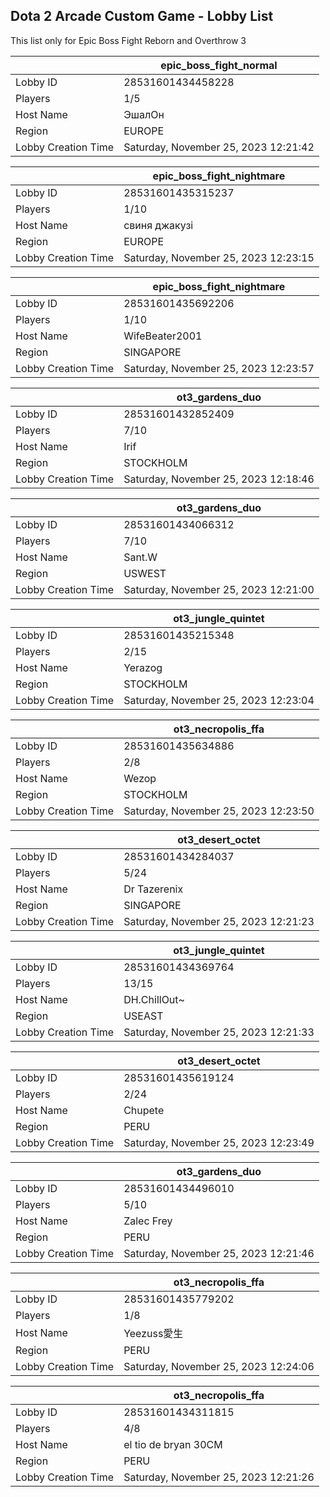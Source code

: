 ## Dota 2 Arcade Custom Game - Lobby List

This list only for Epic Boss Fight Reborn and Overthrow 3

|  | epic_boss_fight_normal |
| ------ | ------ |
| Lobby ID | 28531601434458228 |
| Players | 1/5 |
| Host Name | ЭшалОн |
| Region | EUROPE |
| Lobby Creation Time | Saturday, November 25, 2023 12:21:42 |


|  | epic_boss_fight_nightmare |
| ------ | ------ |
| Lobby ID | 28531601435315237 |
| Players | 1/10 |
| Host Name | свиня джакузі |
| Region | EUROPE |
| Lobby Creation Time | Saturday, November 25, 2023 12:23:15 |


|  | epic_boss_fight_nightmare |
| ------ | ------ |
| Lobby ID | 28531601435692206 |
| Players | 1/10 |
| Host Name | WifeBeater2001 |
| Region | SINGAPORE |
| Lobby Creation Time | Saturday, November 25, 2023 12:23:57 |


|  | ot3_gardens_duo |
| ------ | ------ |
| Lobby ID | 28531601432852409 |
| Players | 7/10 |
| Host Name | Irif |
| Region | STOCKHOLM |
| Lobby Creation Time | Saturday, November 25, 2023 12:18:46 |


|  | ot3_gardens_duo |
| ------ | ------ |
| Lobby ID | 28531601434066312 |
| Players | 7/10 |
| Host Name | Sant.W |
| Region | USWEST |
| Lobby Creation Time | Saturday, November 25, 2023 12:21:00 |


|  | ot3_jungle_quintet |
| ------ | ------ |
| Lobby ID | 28531601435215348 |
| Players | 2/15 |
| Host Name | Yerazog |
| Region | STOCKHOLM |
| Lobby Creation Time | Saturday, November 25, 2023 12:23:04 |


|  | ot3_necropolis_ffa |
| ------ | ------ |
| Lobby ID | 28531601435634886 |
| Players | 2/8 |
| Host Name | Wezop |
| Region | STOCKHOLM |
| Lobby Creation Time | Saturday, November 25, 2023 12:23:50 |


|  | ot3_desert_octet |
| ------ | ------ |
| Lobby ID | 28531601434284037 |
| Players | 5/24 |
| Host Name | Dr Tazerenix |
| Region | SINGAPORE |
| Lobby Creation Time | Saturday, November 25, 2023 12:21:23 |


|  | ot3_jungle_quintet |
| ------ | ------ |
| Lobby ID | 28531601434369764 |
| Players | 13/15 |
| Host Name | DH.ChillOut~ |
| Region | USEAST |
| Lobby Creation Time | Saturday, November 25, 2023 12:21:33 |


|  | ot3_desert_octet |
| ------ | ------ |
| Lobby ID | 28531601435619124 |
| Players | 2/24 |
| Host Name | Chupete |
| Region | PERU |
| Lobby Creation Time | Saturday, November 25, 2023 12:23:49 |


|  | ot3_gardens_duo |
| ------ | ------ |
| Lobby ID | 28531601434496010 |
| Players | 5/10 |
| Host Name | Zalec Frey |
| Region | PERU |
| Lobby Creation Time | Saturday, November 25, 2023 12:21:46 |


|  | ot3_necropolis_ffa |
| ------ | ------ |
| Lobby ID | 28531601435779202 |
| Players | 1/8 |
| Host Name | Yeezuss愛生 |
| Region | PERU |
| Lobby Creation Time | Saturday, November 25, 2023 12:24:06 |


|  | ot3_necropolis_ffa |
| ------ | ------ |
| Lobby ID | 28531601434311815 |
| Players | 4/8 |
| Host Name | el tio de bryan 30CM |
| Region | PERU |
| Lobby Creation Time | Saturday, November 25, 2023 12:21:26 |


